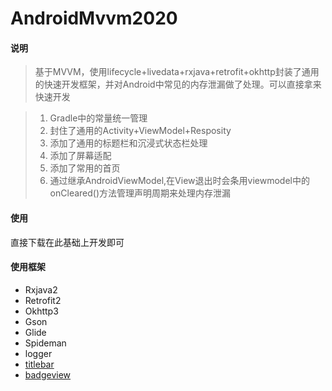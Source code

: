 # AndroidMvvm2020
#### 说明
> 基于MVVM，使用lifecycle+livedata+rxjava+retrofit+okhttp封装了通用的快速开发框架，并对Android中常见的内存泄漏做了处理。可以直接拿来快速开发

> 1. Gradle中的常量统一管理
> 2. 封住了通用的Activity+ViewModel+Resposity
> 3. 添加了通用的标题栏和沉浸式状态栏处理
> 4. 添加了屏幕适配
> 5. 添加了常用的首页
> 6. 通过继承AndroidViewModel,在View退出时会条用viewmodel中的onCleared()方法管理声明周期来处理内存泄漏

#### 使用

直接下载在此基础上开发即可

#### 使用框架
* Rxjava2
* Retrofit2
* Okhttp3
* Gson
* Glide
* Spideman
* logger
* [titlebar]("https://github.com/getActivity/TitleBar")
* [badgeview]("https://github.com/qstumn/BadgeView")


